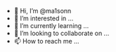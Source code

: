 - 👋 Hi, I’m @ma1sonn
- 👀 I’m interested in ...
- 🌱 I’m currently learning ...
- 💞️ I’m looking to collaborate on ...
- 📫 How to reach me ...

<!---
ma1sonn/ma1sonn is a ✨ special ✨ repository because its `README.md` (this file) appears on your GitHub profile.
You can click the Preview link to take a look at your changes.
--->
